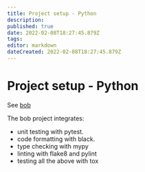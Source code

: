 ```yaml
---
title: Project setup - Python
description: 
published: true
date: 2022-02-08T18:27:45.879Z
tags: 
editor: markdown
dateCreated: 2022-02-08T18:27:45.879Z
---
```


# Project setup - Python

See [bob](/programming/python/project/bob)

The bob project integrates:
* unit testing with pytest.
* code formatting with black.
* type checking with mypy
* linting with flake8 and pylint
* testing all the above with tox

